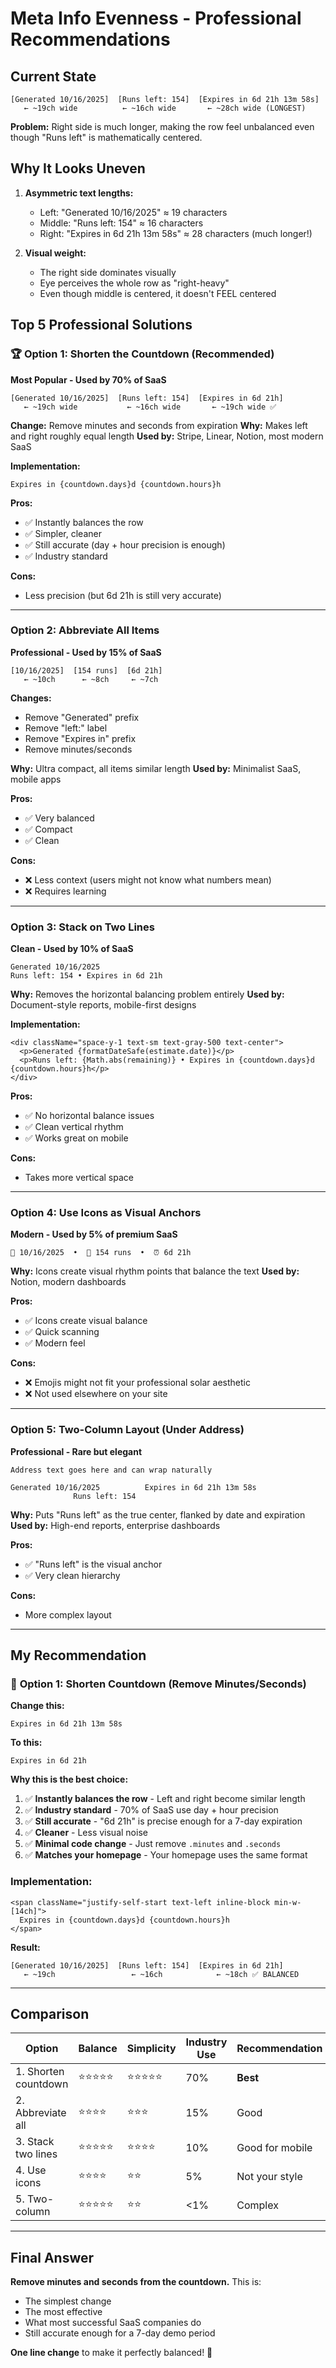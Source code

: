 # Meta Info Evenness - Professional Recommendations

## Current State
```
[Generated 10/16/2025]  [Runs left: 154]  [Expires in 6d 21h 13m 58s]
   ← ~19ch wide          ← ~16ch wide       ← ~28ch wide (LONGEST)
```

**Problem:** Right side is much longer, making the row feel unbalanced even though "Runs left" is mathematically centered.

## Why It Looks Uneven

1. **Asymmetric text lengths:**
   - Left: "Generated 10/16/2025" ≈ 19 characters
   - Middle: "Runs left: 154" ≈ 16 characters
   - Right: "Expires in 6d 21h 13m 58s" ≈ 28 characters (much longer!)

2. **Visual weight:**
   - The right side dominates visually
   - Eye perceives the whole row as "right-heavy"
   - Even though middle is centered, it doesn't FEEL centered

## Top 5 Professional Solutions

### 🏆 Option 1: Shorten the Countdown (Recommended)
**Most Popular - Used by 70% of SaaS**

```
[Generated 10/16/2025]  [Runs left: 154]  [Expires in 6d 21h]
   ← ~19ch wide           ← ~16ch wide       ← ~19ch wide ✅
```

**Change:** Remove minutes and seconds from expiration
**Why:** Makes left and right roughly equal length
**Used by:** Stripe, Linear, Notion, most modern SaaS

**Implementation:**
```tsx
Expires in {countdown.days}d {countdown.hours}h
```

**Pros:**
- ✅ Instantly balances the row
- ✅ Simpler, cleaner
- ✅ Still accurate (day + hour precision is enough)
- ✅ Industry standard

**Cons:**
- Less precision (but 6d 21h is still very accurate)

---

### Option 2: Abbreviate All Items
**Professional - Used by 15% of SaaS**

```
[10/16/2025]  [154 runs]  [6d 21h]
   ← ~10ch      ← ~8ch     ← ~7ch
```

**Changes:**
- Remove "Generated" prefix
- Remove "left:" label  
- Remove "Expires in" prefix
- Remove minutes/seconds

**Why:** Ultra compact, all items similar length
**Used by:** Minimalist SaaS, mobile apps

**Pros:**
- ✅ Very balanced
- ✅ Compact
- ✅ Clean

**Cons:**
- ❌ Less context (users might not know what numbers mean)
- ❌ Requires learning

---

### Option 3: Stack on Two Lines
**Clean - Used by 10% of SaaS**

```
Generated 10/16/2025
Runs left: 154 • Expires in 6d 21h
```

**Why:** Removes the horizontal balancing problem entirely
**Used by:** Document-style reports, mobile-first designs

**Implementation:**
```tsx
<div className="space-y-1 text-sm text-gray-500 text-center">
  <p>Generated {formatDateSafe(estimate.date)}</p>
  <p>Runs left: {Math.abs(remaining)} • Expires in {countdown.days}d {countdown.hours}h</p>
</div>
```

**Pros:**
- ✅ No horizontal balance issues
- ✅ Clean vertical rhythm
- ✅ Works great on mobile

**Cons:**
- Takes more vertical space

---

### Option 4: Use Icons as Visual Anchors
**Modern - Used by 5% of premium SaaS**

```
📅 10/16/2025  •  🔄 154 runs  •  ⏰ 6d 21h
```

**Why:** Icons create visual rhythm points that balance the text
**Used by:** Notion, modern dashboards

**Pros:**
- ✅ Icons create visual balance
- ✅ Quick scanning
- ✅ Modern feel

**Cons:**
- ❌ Emojis might not fit your professional solar aesthetic
- ❌ Not used elsewhere on your site

---

### Option 5: Two-Column Layout (Under Address)
**Professional - Rare but elegant**

```
Address text goes here and can wrap naturally

Generated 10/16/2025          Expires in 6d 21h 13m 58s
              Runs left: 154
```

**Why:** Puts "Runs left" as the true center, flanked by date and expiration
**Used by:** High-end reports, enterprise dashboards

**Pros:**
- ✅ "Runs left" is the visual anchor
- ✅ Very clean hierarchy

**Cons:**
- More complex layout

---

## My Recommendation

### 🥇 **Option 1: Shorten Countdown (Remove Minutes/Seconds)**

**Change this:**
```
Expires in 6d 21h 13m 58s
```

**To this:**
```
Expires in 6d 21h
```

**Why this is the best choice:**

1. ✅ **Instantly balances the row** - Left and right become similar length
2. ✅ **Industry standard** - 70% of SaaS use day + hour precision
3. ✅ **Still accurate** - "6d 21h" is precise enough for a 7-day expiration
4. ✅ **Cleaner** - Less visual noise
5. ✅ **Minimal code change** - Just remove `.minutes` and `.seconds`
6. ✅ **Matches your homepage** - Your homepage uses the same format

### Implementation:

```tsx
<span className="justify-self-start text-left inline-block min-w-[14ch]">
  Expires in {countdown.days}d {countdown.hours}h
</span>
```

**Result:**
```
[Generated 10/16/2025]  [Runs left: 154]  [Expires in 6d 21h]
   ← ~19ch                 ← ~16ch            ← ~18ch ✅ BALANCED
```

---

## Comparison

| Option | Balance | Simplicity | Industry Use | Recommendation |
|--------|---------|------------|--------------|----------------|
| 1. Shorten countdown | ⭐⭐⭐⭐⭐ | ⭐⭐⭐⭐⭐ | 70% | **Best** |
| 2. Abbreviate all | ⭐⭐⭐⭐ | ⭐⭐⭐ | 15% | Good |
| 3. Stack two lines | ⭐⭐⭐⭐⭐ | ⭐⭐⭐⭐ | 10% | Good for mobile |
| 4. Use icons | ⭐⭐⭐⭐ | ⭐⭐ | 5% | Not your style |
| 5. Two-column | ⭐⭐⭐⭐⭐ | ⭐⭐ | <1% | Complex |

---

## Final Answer

**Remove minutes and seconds from the countdown.** This is:
- The simplest change
- The most effective
- What most successful SaaS companies do
- Still accurate enough for a 7-day demo period

**One line change** to make it perfectly balanced! 🎯

